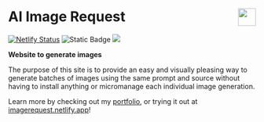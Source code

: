 <h1>
  AI Image Request
  <img src='https://imagerequest.netlify.app/favicon.ico' style='background-color:transparent;' height='36px' align='right'/>
</h1>

[![Netlify Status](https://api.netlify.com/api/v1/badges/ccf417c7-b4fa-40bc-ae42-d8bd1fe4110e/deploy-status)](https://app.netlify.com/sites/imagerequest/deploys)
![Static Badge](https://img.shields.io/badge/Made_With-React-149eca?logo=react)
<a href='https://dannyharris.dev/'><img src='https://img.shields.io/badge/DH-Portfolio-1d72af' /></a>

**Website to generate images**

The purpose of this site is to provide an easy and visually pleasing way to generate batches of images using the same prompt and source without having to install anything or micromanage each individual image generation.

Learn more by checking out my [portfolio](https://dannyharris.dev/projects/AI%20Image%20Requestor), or trying it out at [imagerequest.netlify.app](https://imagerequest.netlify.app/)!
